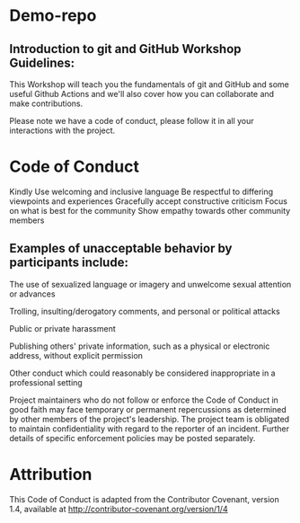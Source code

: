 # Demo-repo

## Introduction to git and GitHub Workshop Guidelines:
This Workshop will teach you the fundamentals of git and GitHub and some useful Github Actions and we'll also cover how you can collaborate and make contributions.

Please note we have a code of conduct, please follow it in all your interactions with the project.

# Code of Conduct

Kindly Use welcoming and inclusive language
Be respectful to differing viewpoints and experiences
Gracefully accept constructive criticism
Focus on what is best for the community
Show empathy towards other community members

## Examples of unacceptable behavior by participants include:

The use of sexualized language or imagery and unwelcome sexual attention or advances

Trolling, insulting/derogatory comments, and personal or political attacks

Public or private harassment

Publishing others' private information, such as a physical or electronic address, without explicit permission

Other conduct which could reasonably be considered inappropriate in a professional setting

Project maintainers who do not follow or enforce the Code of Conduct in good faith may face temporary or permanent repercussions as determined by other members of the project's leadership.
 The project team is obligated to maintain confidentiality with regard to the reporter of an incident. Further details of specific enforcement policies may be posted separately.
 
 # Attribution
 
 This Code of Conduct is adapted from the Contributor Covenant, version 1.4, available at http://contributor-covenant.org/version/1/4
